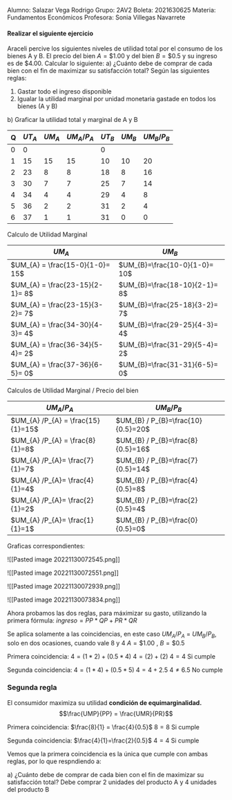 Alumno: Salazar Vega Rodrigo
Grupo: 2AV2
Boleta: 2021630625
Materia: Fundamentos Económicos
Profesora: Sonia Villegas Navarrete

#### Realizar el siguiente ejercicio
Araceli percive los siguientes niveles de utilidad total por el consumo de los bienes A y B. El precio del bien $A=\$1.00$ y del bien $B= \$ 0.5$ y su ingreso es de $4.00.
Calcular lo siguiente:
a) ¿Cuánto debe de comprar de cada bien con el fin de maximizar su satisfacción total? Según las siguientes reglas:
1. Gastar todo el ingreso disponible
2. Igualar la utilidad marginal por unidad monetaria gastade en todos los bienes (A y B)

b) Graficar la utilidad total y marginal de A y B

|Q|$UT_{A}$ |$UM_{A}$|$UM_{A}/P_{A}$|$UT_B$ |$UM_{B}$|$UM_{B}/P_{B}$|
|--|--|--|--|--|--|--|
|0|0|||0|||
|1|15|15|15|10|10|20|
|2|23|8|8|18|8|16|
|3|30|7|7|25|7|14|
|4|34|4|4|29|4|8|
|5|36|2|2|31|2|4|
|6|37|1|1|31|0|0|

Calculo de Utilidad Marginal

|$UM_{A}$|$UM_{B}$|
|--|--|
|$UM_{A} = \frac{15-0}{1-0}= 15$|$UM_{B}=\frac{10-0}{1-0}= 10$|
|$UM_{A} = \frac{23-15}{2-1}= 8$|$UM_{B}=\frac{18-10}{2-1}= 8$|
|$UM_{A} = \frac{23-15}{3-2}= 7$|$UM_{B}=\frac{25-18}{3-2}= 7$|
|$UM_{A} = \frac{34-30}{4-3}= 4$|$UM_{B}=\frac{29-25}{4-3}= 4$|
|$UM_{A} = \frac{36-34}{5-4}= 2$|$UM_{B}=\frac{31-29}{5-4}= 2$|
|$UM_{A} = \frac{37-36}{6-5}= 0$|$UM_{B}=\frac{31-31}{6-5}= 0$|

Calculos de Utilidad Marginal / Precio del bien

|$UM_{A} /P_{A}$|$UM_{B} / P_{B}$|
|--|--|
|$UM_{A} /P_{A} = \frac{15}{1}=15$|$UM_{B} / P_{B}=\frac{10}{0.5}=20$|
|$UM_{A} /P_{A} = \frac{8}{1}=8$|$UM_{B} / P_{B}=\frac{8}{0.5}=16$|
|$UM_{A} /P_{A}= \frac{7}{1}=7$|$UM_{B} / P_{B}=\frac{7}{0.5}=14$|
|$UM_{A} /P_{A}= \frac{4}{1}=4$|$UM_{B} / P_{B}=\frac{4}{0.5}=8$|
|$UM_{A} /P_{A}= \frac{2}{1}=2$|$UM_{B} / P_{B}=\frac{2}{0.5}=4$|
|$UM_{A} /P_{A}= \frac{1}{1}=1$|$UM_{B} / P_{B}=\frac{0}{0.5}=0$|

Graficas correspondientes:

![[Pasted image 20221130072545.png]]

![[Pasted image 20221130072551.png]]

![[Pasted image 20221130072939.png]]

![[Pasted image 20221130073834.png]]

Ahora probamos las dos reglas, para máximizar su gasto, utilizando la primera fórmula:
$ingreso = PP * QP + PR * QR$ 

Se aplica solamente a las coincidencias, en este caso $UM_{A}/P_{A}$ = $UM_{B}/P_{B}$, solo en dos ocasiones, cuando vale 8 y 4
 $A=\$1.00$ , $B= \$ 0.5$
 
Primera coincidencia:
$4=(1*2) + (0.5*4)$
$4=(2) + (2)$
$4 = 4$
Si cumple

Segunda coincidencia:
$4 = (1*4) + (0.5*5)$
$4 = 4+ 2.5$
$4 \neq 6.5$
No cumple 

### Segunda regla
El consumidor maximiza su utilidad **condición de equimarginalidad.**
$$\frac{UMP}{PP} = \frac{UMR}{PR}$$

Primera coincidencia:
$\frac{8}{1} = \frac{4}{0.5}$
$8 = 8$
Si cumple

Segunda coincidencia:
$\frac{4}{1}=\frac{2}{0.5}$
$4=4$
Si cumple

Vemos que la primera coincidencia es la única que cumple con ambas reglas, por lo que respndiendo a:

a) ¿Cuánto debe de comprar de cada bien con el fin de maximizar su satisfacción total? 
Debe comprar 2 unidades del producto A y 4 unidades del producto B